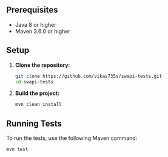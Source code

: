 
## Prerequisites

- Java 8 or higher
- Maven 3.6.0 or higher

## Setup

1. **Clone the repository:**

    ```sh
    git clone https://github.com/vikas735s/swapi-tests.git
    cd swapi-tests
    ```

2. **Build the project:**

    ```sh
    mvn clean install
    ```

## Running Tests

To run the tests, use the following Maven command:

```sh
mvn test
